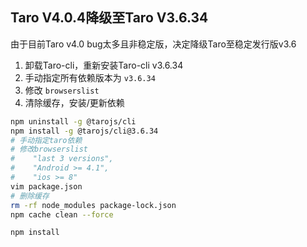 ## Taro V4.0.4降级至Taro V3.6.34
由于目前Taro v4.0 bug太多且非稳定版，决定降级Taro至稳定发行版v3.6
1. 卸载Taro-cli，重新安装Taro-cli v3.6.34
2. 手动指定所有依赖版本为 `v3.6.34`
3. 修改 `browserslist`
4. 清除缓存，安装/更新依赖

```bash
npm uninstall -g @tarojs/cli
npm install -g @tarojs/cli@3.6.34
# 手动指定taro依赖
# 修改browserslist
#    "last 3 versions",
#    "Android >= 4.1",
#    "ios >= 8"
vim package.json
# 删除缓存
rm -rf node_modules package-lock.json
npm cache clean --force

npm install
```

